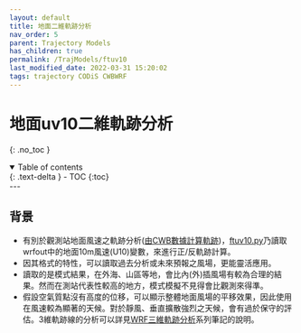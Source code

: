 ```yaml
---
layout: default
title: 地面二維軌跡分析
nav_order: 5
parent: Trajectory Models
has_children: true
permalink: /TrajModels/ftuv10
last_modified_date: 2022-03-31 15:20:02
tags: trajectory CODiS CWBWRF
---
```


# 地面uv10二維軌跡分析
{: .no_toc }

<details open markdown="block">
  <summary>
    Table of contents
  </summary>
  {: .text-delta }
- TOC
{:toc}
</details>
---

## 背景

- 有別於觀測站地面風速之軌跡分析([由CWB數據計算軌跡][traj])，[ftuv10.py][ftuv10]乃讀取wrfout中的地面10m風速(U10)變數，來進行正/反軌跡計算。
- 因其格式的特性，可以讀取過去分析或未來預報之風場，更能靈活應用。
- 讀取的是模式結果，在外海、山區等地，會比內(外)插風場有較為合理的結果。然而在測站代表性較高的地方，模式模擬不見得會比觀測來得準。
- 假設空氣質點沒有高度的位移，可以顯示整體地面風場的平移效果，因此使用在風速較為顯著的天候。對於靜風、垂直擴散強烈之天候，會有過於保守的評估。3維軌跡線的分析可以詳見[WRF三維軌跡分析](https://sinotec2.github.io/Focus-on-Air-Quality/TrajModels/btraj_WRFnests)系列筆記的說明。

[ftuv10]: <https://sinotec2.github.io/Focus-on-Air-Quality/TrajModels/ftuv10/ftuv10/> "地面uv10二維軌跡分析程式"
[traj]: <https://sinotec2.github.io/Focus-on-Air-Quality/wind_models/CODiS/5.traj/> "由CWB數據計算軌跡"

